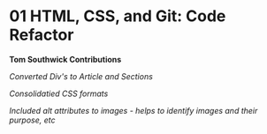 # 01 HTML, CSS, and Git: Code Refactor

**Tom Southwick Contributions**

*Converted Div's to Article and Sections*

*Consolidatied CSS formats*

*Included alt attributes to images - helps to identify images and their purpose, etc*
